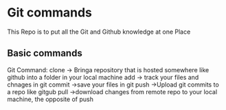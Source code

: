 # Git commands

This Repo is to put all the Git and Github knowledge at one Place

## Basic commands
Git Command:
	clone -> Bringa repository that is hosted somewhere like github into a folder in your local machine
	add -> track your files and chnages in git
	commit	->save your files in git
	push	->Upload git commits to a repo like gitgub
	pull	->download changes from remote repo to your local machine, the opposite of push
